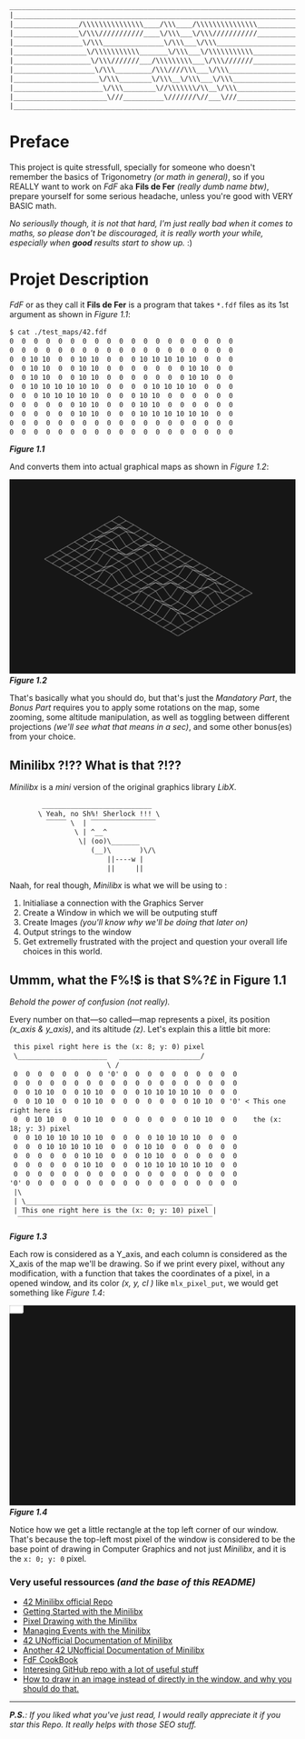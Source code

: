 ```text
 ______________________________________________________________________________
|______________________________________________________________________________|
|________________/\\\\\\\\\\\\\\\____/\\\____/\\\\\\\\\\\\\\\__________________|
|________________\/\\\///////////____\/\\\___\/\\\///////////__________________|
|_________________\/\\\_______________\/\\\___\/\\\____________________________|
|__________________\/\\\\\\\\\\\_______\/\\\___\/\\\\\\\\\\\___________________|
|___________________\/\\\///////___/\\\\\\\\\___\/\\\///////___________________|
|____________________\/\\\_________/\\\////\\\___\/\\\_________________________|
|_____________________\/\\\________\/\\\__\/\\\___\/\\\________________________|
|______________________\/\\\________\//\\\\\\\/\\__\/\\\_______________________|
|_______________________\///__________\///////\//___\///_________________:)____|
|______________________________________________________________________________|
```

# Preface

This project is quite stressfull, specially for someone who doesn't remember the basics of Trigonometry _(or math in general)_, so if you REALLY want to work on _FdF_ aka **Fils de Fer** _(really dumb name btw)_, prepare yourself for some serious headache, unless you're good with VERY BASIC math.

_No seriouslly though, it is not that hard, I'm just really bad when it comes to maths, so please don't be discouraged, it is really worth your while, especially when **good** results start to show up._ :)

# Projet Description

_FdF_ or as they call it **Fils de Fer** is a program that takes `*.fdf` files as its 1st argument as shown in _Figure 1.1_:

```text
$ cat ./test_maps/42.fdf
0  0  0  0  0  0  0  0  0  0  0  0  0  0  0  0  0  0  0
0  0  0  0  0  0  0  0  0  0  0  0  0  0  0  0  0  0  0
0  0 10 10  0  0 10 10  0  0  0 10 10 10 10 10  0  0  0
0  0 10 10  0  0 10 10  0  0  0  0  0  0  0 10 10  0  0
0  0 10 10  0  0 10 10  0  0  0  0  0  0  0 10 10  0  0
0  0 10 10 10 10 10 10  0  0  0  0 10 10 10 10  0  0  0
0  0  0 10 10 10 10 10  0  0  0 10 10  0  0  0  0  0  0
0  0  0  0  0  0 10 10  0  0  0 10 10  0  0  0  0  0  0
0  0  0  0  0  0 10 10  0  0  0 10 10 10 10 10 10  0  0
0  0  0  0  0  0  0  0  0  0  0  0  0  0  0  0  0  0  0
0  0  0  0  0  0  0  0  0  0  0  0  0  0  0  0  0  0  0
```
_**Figure 1.1**_

And converts them into actual graphical maps as shown in _Figure 1.2_:

![Figure 1.2](./assets/figure_1_2.png)
_**Figure 1.2**_
<br />

That's basically what you should do, but that's just the _Mandatory Part_, the _Bonus Part_ requires you to apply some rotations on the map, some zooming, some altitude manipulation, as well as toggling between different projections _(we'll see what that means in a sec)_, and some other bonus(es) from your choice.

## Minilibx ?!?? What is that ?!??

_Minilibx_ is a _mini_ version of the original graphics library _LibX_.

```text
        ___________________________
       \ Yeah, no Sh%! Sherlock !!! \
         ‾‾‾‾‾ \  | ‾‾‾‾‾‾‾‾‾‾‾‾‾‾‾‾
                \ | ^__^ 
                 \| (oo)\_______
                    (__)\       )\/\
                        ||----w |
                        ||     ||
```

Naah, for real though, _Minilibx_ is what we will be using to :

1. Initialiase a connection with the Graphics Server
2. Create a Window in which we will be outputing stuff
3. Create Images _(you'll know why we'll be doing that later on)_
4. Output strings to the window
5. Get extremelly frustrated with the project and question your overall life choices in this world.

## Ummm, what the F%!$ is that S%?£ in Figure 1.1

_Behold the power of confusion (not really)._

Every number on that—so called—map represents a pixel, its position _(x_axis & y_axis)_, and its altitude _(z)_. Let's explain this a little bit more:

```text
 this pixel right here is the (x: 8; y: 0) pixel
 \______________________   ____________________/
                        \ /
 0  0  0  0  0  0  0  0 '0' 0  0  0  0  0  0  0  0  0  0
 0  0  0  0  0  0  0  0  0  0  0  0  0  0  0  0  0  0  0
 0  0 10 10  0  0 10 10  0  0  0 10 10 10 10 10  0  0  0
 0  0 10 10  0  0 10 10  0  0  0  0  0  0  0 10 10  0 '0' < This one right here is 
 0  0 10 10  0  0 10 10  0  0  0  0  0  0  0 10 10  0  0    the (x: 18; y: 3) pixel
 0  0 10 10 10 10 10 10  0  0  0  0 10 10 10 10  0  0  0
 0  0  0 10 10 10 10 10  0  0  0 10 10  0  0  0  0  0  0
 0  0  0  0  0  0 10 10  0  0  0 10 10  0  0  0  0  0  0
 0  0  0  0  0  0 10 10  0  0  0 10 10 10 10 10 10  0  0
 0  0  0  0  0  0  0  0  0  0  0  0  0  0  0  0  0  0  0
'0' 0  0  0  0  0  0  0  0  0  0  0  0  0  0  0  0  0  0
 |\
 | \______________________________________________
 | This one right here is the (x: 0; y: 10) pixel |
  ‾‾‾‾‾‾‾‾‾‾‾‾‾‾‾‾‾‾‾‾‾‾‾‾‾‾‾‾‾‾‾‾‾‾‾‾‾‾‾‾‾‾‾‾‾‾‾‾
```

_**Figure 1.3**_
<br />

Each row is considered as a Y_axis, and each column is considered as the X_axis of the map we'll be drawing.
So if we print every pixel, without any modification, with a function that takes the coordinates of a pixel, in a opened window, and its color _(x, y, cl )_ like `mlx_pixel_put`, we would get something like _Figure 1.4_:

![Figure 1.4](./assets/figure_1_3.png)
_**Figure 1.4**_
<br />

Notice how we get a little rectangle at the top left corner of our window. That's because the top-left most pixel of the window is considered to be the base point of drawing in Computer Graphics and not just _Minilibx_, and it is the `x: 0; y: 0` pixel.

### Very useful ressources _(and the base of this README)_

- [42 Minilibx official Repo](https://github.com/42Paris/minilibx-linux)
- [Getting Started with the Minilibx](https://aurelienbrabant.fr/blog/getting-started-with-the-minilibx)
- [Pixel Drawing with the Minilibx](https://aurelienbrabant.fr/blog/pixel-drawing-with-the-minilibx)
- [Managing Events with the Minilibx](https://aurelienbrabant.fr/blog/managing-events-with-the-minilibx)
- [42 UNofficial Documentation of Minilibx](https://harm-smits.github.io/42docs/libs/minilibx)
- [Another 42 UNofficial Documentation of Minilibx](https://gontjarow.github.io/MiniLibX/)
- [FdF CookBook](https://stackoverflow.com/c/42network/questions/164)
- [Interesing GitHub repo with a lot of useful stuff](https://github.com/qst0/ft_libgfx#the-graphics-branch)
- [How to draw in an image instead of directly in the window, and why you should do that.](https://github.com/keuhdall/images_example)

---

_**P.S.**: If you liked what you've just read, I would really appreciate it if you star this Repo. It really helps with those SEO stuff._
